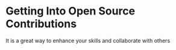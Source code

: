# Getting Into Open Source Contributions 

It is a great way to enhance your skills and collaborate with others
